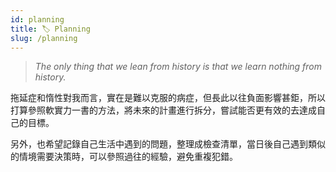 ```yaml
---
id: planning
title: 🏷️ Planning
slug: /planning
---
```


> _The only thing that we lean from history is that we learn nothing from history._

拖延症和惰性對我而言，實在是難以克服的病症，但長此以往負面影響甚鉅，所以打算參照軟實力一書的方法，將未來的計畫進行拆分，嘗試能否更有效的去達成自己的目標。

另外，也希望記錄自己生活中遇到的問題，整理成檢查清單，當日後自己遇到類似的情境需要決策時，可以參照過往的經驗，避免重複犯錯。
